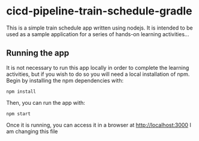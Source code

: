 # cicd-pipeline-train-schedule-gradle

This is a simple train schedule app written using nodejs. It is intended to be used as a sample application for a series of hands-on learning activities...

## Running the app

It is not necessary to run this app locally in order to complete the learning activities, but if you wish to do so you will need a local installation of npm. Begin by installing the npm dependencies with:

    npm install

Then, you can run the app with:

    npm start

Once it is running, you can access it in a browser at [http://localhost:3000](http://localhost:3000)
I am changing this file
